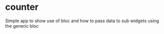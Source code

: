 # counter

Simple app to show use of bloc and how to pass data to sub widgets using the generic bloc
